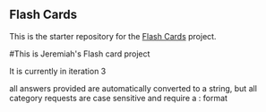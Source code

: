 ##  Flash Cards

This is the starter repository for the [Flash Cards](http://backend.turing.io/module1/projects/flashcards) project.


#This is Jeremiah's Flash card project

It is currently in iteration  3

all answers provided are automatically converted to a string, but all category requests are case sensitive and require a :<category> format
